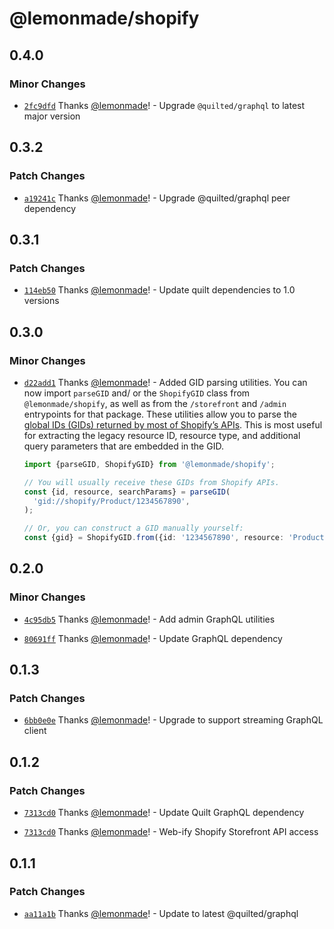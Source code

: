 # @lemonmade/shopify

## 0.4.0

### Minor Changes

- [`2fc9dfd`](https://github.com/lemonmade/nursery/commit/2fc9dfd04aac18f59aa2b50e2697e3b5a9daef23) Thanks [@lemonmade](https://github.com/lemonmade)! - Upgrade `@quilted/graphql` to latest major version

## 0.3.2

### Patch Changes

- [`a19241c`](https://github.com/lemonmade/nursery/commit/a19241c71db4e39cb0868e485c79c314edae39ae) Thanks [@lemonmade](https://github.com/lemonmade)! - Upgrade @quilted/graphql peer dependency

## 0.3.1

### Patch Changes

- [`114eb50`](https://github.com/lemonmade/nursery/commit/114eb50da5e4c65bd29565b31580d261154862e5) Thanks [@lemonmade](https://github.com/lemonmade)! - Update quilt dependencies to 1.0 versions

## 0.3.0

### Minor Changes

- [`d22add1`](https://github.com/lemonmade/nursery/commit/d22add1944ded0f7d1a62199c0cc9bd22313b455) Thanks [@lemonmade](https://github.com/lemonmade)! - Added GID parsing utilities. You can now import `parseGID` and/ or the `ShopifyGID` class from `@lemonmade/shopify`, as well as from the `/storefront` and `/admin` entrypoints for that package. These utilities allow you to parse the [global IDs (GIDs) returned by most of Shopify’s APIs](https://shopify.dev/docs/api/usage/gids). This is most useful for extracting the legacy resource ID, resource type, and additional query parameters that are embedded in the GID.

  ```ts
  import {parseGID, ShopifyGID} from '@lemonmade/shopify';

  // You will usually receive these GIDs from Shopify APIs.
  const {id, resource, searchParams} = parseGID(
    'gid://shopify/Product/1234567890',
  );

  // Or, you can construct a GID manually yourself:
  const {gid} = ShopifyGID.from({id: '1234567890', resource: 'Product'});
  ```

## 0.2.0

### Minor Changes

- [`4c95db5`](https://github.com/lemonmade/nursery/commit/4c95db5555a4fb609438e05563b5de14f494c2dd) Thanks [@lemonmade](https://github.com/lemonmade)! - Add admin GraphQL utilities

* [`80691ff`](https://github.com/lemonmade/nursery/commit/80691ffd84773d94359f15a91ebcb1c6e29ec418) Thanks [@lemonmade](https://github.com/lemonmade)! - Update GraphQL dependency

## 0.1.3

### Patch Changes

- [`6bb0e0e`](https://github.com/lemonmade/nursery/commit/6bb0e0edf23a615c7f6e11a9807609a8d58ed69a) Thanks [@lemonmade](https://github.com/lemonmade)! - Upgrade to support streaming GraphQL client

## 0.1.2

### Patch Changes

- [`7313cd0`](https://github.com/lemonmade/nursery/commit/7313cd0b28270399ec1c8f4c191e609f9a1ca8ee) Thanks [@lemonmade](https://github.com/lemonmade)! - Update Quilt GraphQL dependency

* [`7313cd0`](https://github.com/lemonmade/nursery/commit/7313cd0b28270399ec1c8f4c191e609f9a1ca8ee) Thanks [@lemonmade](https://github.com/lemonmade)! - Web-ify Shopify Storefront API access

## 0.1.1

### Patch Changes

- [`aa11a1b`](https://github.com/lemonmade/nursery/commit/aa11a1b786b8b28083628e6deabfa4dc286a1e4a) Thanks [@lemonmade](https://github.com/lemonmade)! - Update to latest @quilted/graphql
